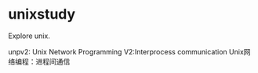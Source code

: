 # unixstudy
Explore unix.

unpv2: Unix Network Programming V2:Interprocess communication
      Unix网络编程：进程间通信
